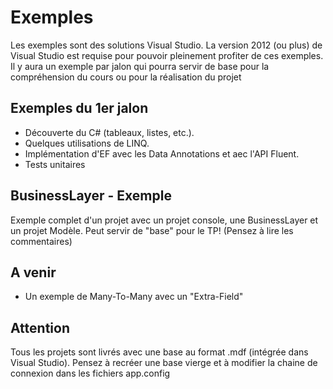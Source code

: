 # Exemples

Les exemples sont des solutions Visual Studio. 
La version 2012 (ou plus) de Visual Studio est requise pour pouvoir pleinement profiter de ces exemples.
Il y aura un exemple par jalon qui pourra servir de base pour la compréhension du cours ou pour la réalisation du projet

## Exemples du 1er jalon
<ul>
<li>Découverte du C# (tableaux, listes, etc.).</li>
<li>Quelques utilisations de LINQ.</li>
<li>Implémentation d'EF avec les Data Annotations et aec l'API Fluent.</li>
<li>Tests unitaires</li>
</ul>

## BusinessLayer - Exemple
Exemple complet d'un projet avec un projet console, une BusinessLayer et un projet Modèle. Peut servir de "base" pour le TP! (Pensez à lire les commentaires)

## A venir
<ul>
<li>Un exemple de Many-To-Many avec un "Extra-Field"</li>
</ul>

## Attention 
Tous les projets sont livrés avec une base au format .mdf (intégrée dans Visual Studio). Pensez à recréer une base vierge et à modifier la chaine de connexion dans les fichiers app.config
